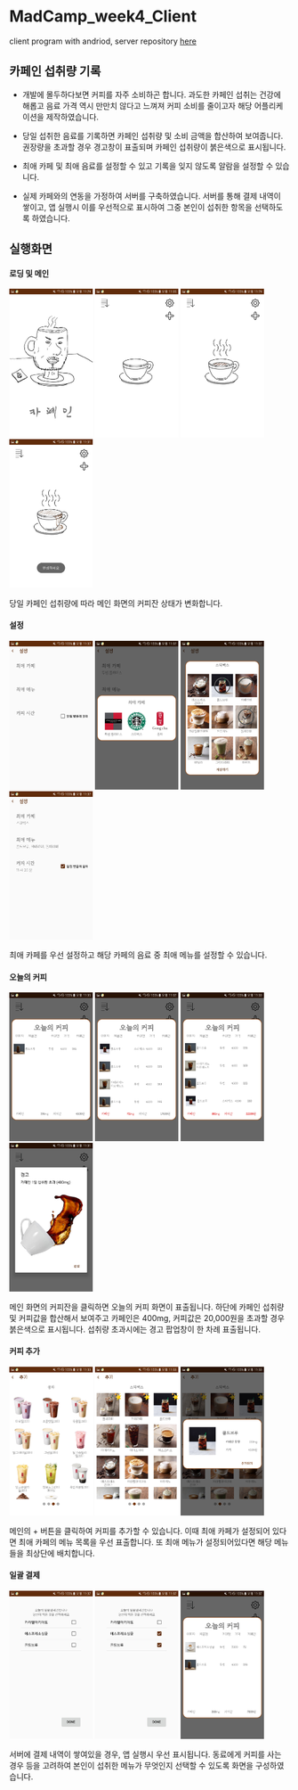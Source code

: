 # MadCamp_week4_Client
client program with andriod, server repository [here](https://github.com/Johyebin/MadCamp_week4_Server)

## 카페인 섭취량 기록  
- 개발에 몰두하다보면 커피를 자주 소비하곤 합니다. 과도한 카페인 섭취는 건강에 해롭고 음료 가격 역시 만만치 않다고 느껴져 커피 소비를 줄이고자 해당 어플리케이션을 제작하였습니다.  

- 당일 섭취한 음료를 기록하면 카페인 섭취량 및 소비 금액을 합산하여 보여줍니다. 권장량을 초과할 경우 경고창이 표출되며 카페인 섭취량이 붉은색으로 표시됩니다. 

- 최애 카페 및 최애 음료를 설정할 수 있고 기록을 잊지 않도록 알람을 설정할 수 있습니다.  

- 실제 카페와의 연동을 가정하여 서버를 구축하였습니다. 서버를 통해 결제 내역이 쌓이고, 앱 실행시 이를 우선적으로 표시하여 그중 본인이 섭취한 항목을 선택하도록 하였습니다.  

## 실행화면
#### 로딩 및 메인
<p float="left">
  <img src="screenshot/loading.jpg" width="150" />
  <img src="screenshot/main_empty.jpg" width="150" /> 
  <img src="screenshot/main.jpg" width="150" /> 
  <img src="screenshot/main_spilt.jpg" width="150" /> 
</p>
당일 카페인 섭취량에 따라 메인 화면의 커피잔 상태가 변화합니다.  

#### 설정  
<p float="left">
  <img src="screenshot/setting_empty.jpg" width="150" />
  <img src="screenshot/setting_fav_cafe.jpg" width="150" /> 
  <img src="screenshot/setting_fav_drink.jpg" width="150" /> 
  <img src="screenshot/setting_after_addition.jpg" width="150" /> 
</p>
최애 카페를 우선 설정하고 해당 카페의 음료 중 최애 메뉴를 설정할 수 있습니다.  

#### 오늘의 커피  
<p float="left">
  <img src="screenshot/coffee_today_normal.jpg" width="150" />
  <img src="screenshot/coffee_today.jpg" width="150" /> 
  <img src="screenshot/coffee_today_over.jpg" width="150" /> 
  <img src="screenshot/caffeine_overflow.jpg" width="150" /> 
</p>
메인 화면의 커피잔을 클릭하면 오늘의 커피 화면이 표출됩니다. 하단에 카페인 섭취량 및 커피값을 합산해서 보여주고 카페인은 400mg, 커피값은 20,000원을 초과할 경우 붉은색으로 표시됩니다. 섭취량 초과시에는 경고 팝업창이 한 차례 표출됩니다. 

#### 커피 추가  
<p float="left">
  <img src="screenshot/adding_coffee_no_fav.jpg" width="150" />
  <img src="screenshot/adding_coffee.jpg" width="150" /> 
  <img src="screenshot/adding_popup.jpg" width="150" /> 
</p>
메인의 + 버튼을 클릭하여 커피를 추가할 수 있습니다. 이때 최애 카페가 설정되어 있다면 최애 카페의 메뉴 목록을 우선 표출합니다. 또 최애 메뉴가 설정되어있다면 해당 메뉴들을 최상단에 배치합니다.  

#### 일괄 결제  
<p float="left">
  <img src="screenshot/pos_scenario.jpg" width="150" />
  <img src="screenshot/pos_scenario_selected.jpg" width="150" /> 
  <img src="screenshot/pos_scenario_result.jpg" width="150" /> 
</p>
서버에 결제 내역이 쌓여있을 경우, 앱 실행시 우선 표시됩니다. 동료에게 커피를 사는 경우 등을 고려하여 본인이 섭취한 메뉴가 무엇인지 선택할 수 있도록 화면을 구성하였습니다.